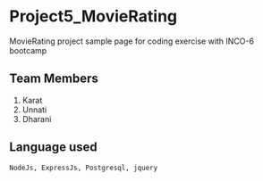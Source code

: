 # Project5_MovieRating
MovieRating project sample page for coding exercise with INCO-6 bootcamp
## Team Members
1. Karat
2. Unnati
3. Dharani
## Language used
`NodeJs, ExpressJs, Postgresql, jquery`
